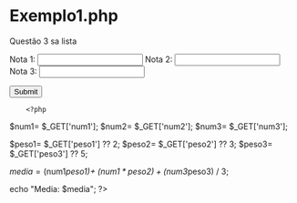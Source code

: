 # Exemplo1.php
Questão 3 sa lista


<!DOCTYPE>

<html>
<head>
<title> Questão 3</title>
</head>
<body>

<form action= "Exemplo1.php" method="Get">
    
Nota 1: <input type="number" name="num1">
Nota 2: <input type="number" name="num2">
Nota 3: <input type="number" name="num3">

<input type="submit">
    </form>
        
        
        <?php
        
  $num1= $_GET['num1'];
    $num2= $_GET['num2']; 
$num3= $_GET['num3'];  

$peso1= $_GET['peso1'] ?? 2;
$peso2= $_GET['peso2'] ?? 3;
$peso3= $_GET['peso3'] ?? 5;

$media= ($num1*peso1)+ ($num1*peso2)+ ($num3*peso3) / 3;

echo "Media: $media";
        ?>


</body>


</html>

